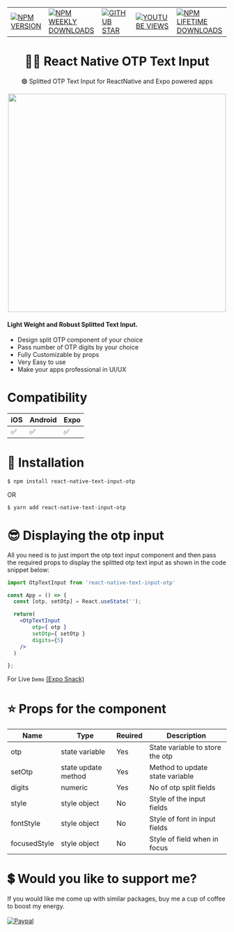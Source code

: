 |                          | |  |   |   |
| --------------------------------------- | -------- | ---------- |---------- |---------- |
| <a href="https://www.npmjs.com/package/react-native-text-input-otp">![NPM VERSION](https://img.shields.io/npm/v/react-native-text-input-otp?style=for-the-badge)</a> | <a href="https://www.npmjs.com/package/react-native-text-input-otp">![NPM WEEKLY DOWNLOADS](https://img.shields.io/npm/dw/react-native-text-input-otp?color=%232CA215&label=WEEKLY%20DOWNLOADS&style=for-the-badge)</a> | <a href="https://github.com/mmusaib/react-native-text-input-otp/stargazers">![GITHUB STAR](https://img.shields.io/github/stars/mmusaib/react-native-text-input-otp?label=Give%20Us%20A%20Star&style=for-the-badge)</a> | <a href="https://www.youtube.com/channel/UCSwIR2KBHiqiProH3Me8IZQ">![YOUTUBE VIEWS](https://img.shields.io/youtube/channel/views/UCSwIR2KBHiqiProH3Me8IZQ?label=YOUTUBE%20VIEWS&style=for-the-badge)</a> | <a href="https://www.npmjs.com/package/react-native-text-input-otp">![NPM LIFETIME DOWNLOADS](https://img.shields.io/npm/dt/react-native-text-input-otp?color=%232CA215&style=for-the-badge)</a>

<h1 align="center">
  🏳️‍🌈  React Native OTP Text Input
</h1>

<div align="center">

🟢 Splitted OTP Text Input for ReactNative and Expo powered apps

<a href="https://twitter.com/_mmusaib" target="_blank"></a>
<img src="https://i.imgur.com/toxEFWe.png" width="500" />
</div>



<h4>Light Weight and <b>Robust</b> Splitted Text Input.</h4>

-   Design split OTP component of your choice 
-   Pass number of OTP digits by your choice
-   Fully Customizable by props
-   Very Easy to use
-   Make your apps professional in UI/UX




# Compatibility


|  iOS  | Android | Expo |
--------|---------|------|
|  ✅  |    ✅    |  ✅  |




# 🔌 Installation

```sh
$ npm install react-native-text-input-otp

```

OR

```sh
$ yarn add react-native-text-input-otp
```




# 😎 Displaying the otp input
All you need is to just import the otp text input component and then pass the 
required props to display the splitted otp text input as shown in the code snippet below:

```jsx
import OtpTextInput from 'react-native-text-input-otp'

const App = () => {
  const [otp, setOtp] = React.useState('');

  return(
    <OtpTextInput 
        otp={ otp }
        setOtp={ setOtp }
        digits={5} 
    />
  )

};
```



For Live `Demo` [(Expo Snack)](https://snack.expo.dev/@mmusaib/react-native-text-input-otp?platform=android)

# ⭐ Props  for  the component
| Name | Type | Reuired | Description |
| ---- | ----------- | ------ | ----------- |
| otp | state variable | Yes | State variable to store the otp
| setOtp | state update method | Yes | Method to update state variable
| digits | numeric | Yes | No of otp split fields
| style | style object | No | Style of the input fields
| fontStyle | style object | No | Style of font in input fields
| focusedStyle | style object | No | Style of field when in focus



# 💲 Would you like to support me?

If you would like me come up with similar packages, buy me a cup of coffee to boost my energy.
<br><br>
[![Paypal](https://www.paypalobjects.com/webstatic/mktg/Logo/pp-logo-100px.png)](https://paypal.me/mmusaib)
<br><br>



<!-- # ▶️ Watch Tutorial Video 

 [![Watch video](https://i.imgur.com/QcWCHk9.png)](https://www.youtube.com/watch?v=ZstelmTWhjw) -->


<!-- For Live `Demo` [(Expo Snack)](https://snack.expo.dev/@mmusaib/react-native-stock-star-rating)










